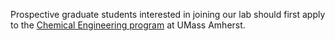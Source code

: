 Prospective graduate students interested in joining our lab should first apply to the [Chemical Engineering program](https://www.umass.edu/engineering/chemical-engineering#degree-list) at UMass Amherst.
